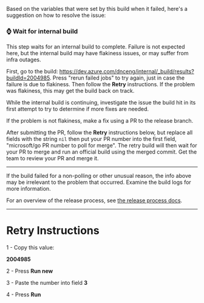 

Based on the variables that were set by this build when it failed, here's a suggestion on how to resolve the issue:



### ⌚ Wait for internal build

This step waits for an internal build to complete. Failure is not expected here, but the internal build may have flakiness issues, or may suffer from infra outages.

First, go to the build: <https://dev.azure.com/dnceng/internal/_build/results?buildId=2004985>. Press "rerun failed jobs" to try again, just in case the failure is due to flakiness. Then follow the **Retry** instructions. If the problem was flakiness, this may get the build back on track.

While the internal build is continuing, investigate the issue the build hit in its first attempt to try to determine if more fixes are needed.

If the problem is not flakiness, make a fix using a PR to the release branch.

    

After submitting the PR, follow the **Retry** instructions below, but replace all fields with the string `nil` then put your PR number into the first field, "microsoft/go PR number to poll for merge". The retry build will then wait for your PR to merge and run an official build using the merged commit. Get the team to review your PR and merge it.

    



---

If the build failed for a non-polling or other unusual reason, the info above may be irrelevant to the problem that occurred. Examine the build logs for more information.

For an overview of the release process, see [the release process docs](https://github.com/microsoft/go-infra/tree/main/docs/release-process).

---

# Retry Instructions


1 -  Copy this value:

**2004985**


2 -  Press **Run new**


3 -  Paste the number into field **3**






4 -  Press **Run**
